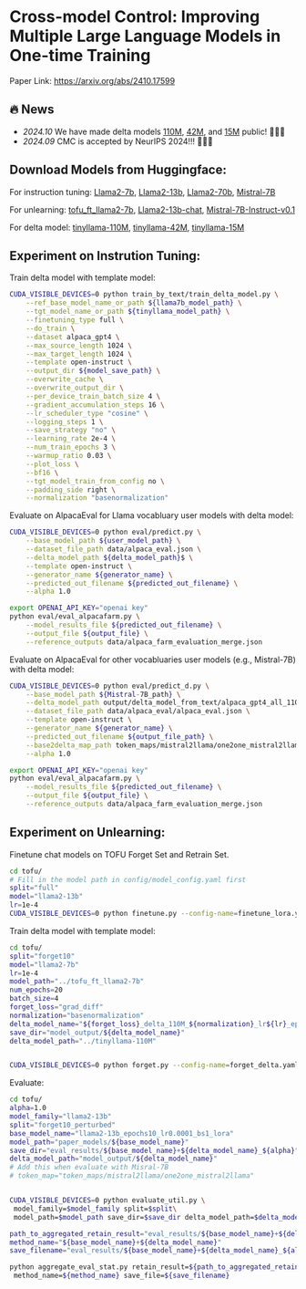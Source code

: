 Cross-model Control: Improving Multiple Large Language Models in One-time Training
==================================================================================
Paper Link: https://arxiv.org/abs/2410.17599

🔥 News
---
- *2024.10* We have made delta models [110M](https://huggingface.co/wuqiong1/deltamodel-110M), [42M](https://huggingface.co/wuqiong1/deltamodel-42M), and [15M](https://huggingface.co/wuqiong1/deltamodel-15M) public! 🤗🤗🤗
- *2024.09* CMC is accepted by NeurIPS 2024!!! 🎉🎉🎉 


Download Models from Huggingface:
--------------
For instruction tuning: [Llama2-7b](https://huggingface.co/meta-llama/Llama-2-7b-hf), [Llama2-13b](https://huggingface.co/meta-llama/Llama-2-13b-hf), [Llama2-70b](https://huggingface.co/meta-llama/Llama-2-70b-hf), [Mistral-7B](https://huggingface.co/mistralai/Mistral-7B-v0.1)

For unlearning: [tofu_ft_llama2-7b](https://huggingface.co/locuslab/tofu_ft_llama2-7b), [Llama2-13b-chat](https://huggingface.co/meta-llama/Llama-2-13b-chat-hf), [
Mistral-7B-Instruct-v0.1](https://huggingface.co/mistralai/Mistral-7B-Instruct-v0.1)

For delta model: [tinyllama-110M](https://huggingface.co/nickypro/tinyllama-110M), [tinyllama-42M](https://huggingface.co/nickypro/tinyllama-42M), [tinyllama-15M](https://huggingface.co/nickypro/tinyllama-15M)

Experiment on Instrution Tuning:
--------------
Train delta model with template model:
```bash
CUDA_VISIBLE_DEVICES=0 python train_by_text/train_delta_model.py \
    --ref_base_model_name_or_path ${llama7b_model_path} \
    --tgt_model_name_or_path ${tinyllama_model_path} \
    --finetuning_type full \
    --do_train \
    --dataset alpaca_gpt4 \
    --max_source_length 1024 \
    --max_target_length 1024 \
    --template open-instruct \
    --output_dir ${model_save_path} \
    --overwrite_cache \
    --overwrite_output_dir \
    --per_device_train_batch_size 4 \
    --gradient_accumulation_steps 16 \
    --lr_scheduler_type "cosine" \
    --logging_steps 1 \
    --save_strategy "no" \
    --learning_rate 2e-4 \
    --num_train_epochs 3 \
    --warmup_ratio 0.03 \
    --plot_loss \
    --bf16 \
    --tgt_model_train_from_config no \
    --padding_side right \
    --normalization "basenormalization"
```

Evaluate on AlpacaEval for Llama vocabluary user models with delta model:
```bash
CUDA_VISIBLE_DEVICES=0 python eval/predict.py \
    --base_model_path ${user_model_path} \
    --dataset_file_path data/alpaca_eval.json \
    --delta_model_path ${delta_model_path}$ \
    --template open-instruct \
    --generator_name ${generator_name} \
    --predicted_out_filename ${predicted_out_filename} \
    --alpha 1.0

export OPENAI_API_KEY="openai key"
python eval/eval_alpacafarm.py \
    --model_results_file ${predicted_out_filename} \
    --output_file ${output_file} \
    --reference_outputs data/alpaca_farm_evaluation_merge.json 
```

Evaluate on AlpacaEval for other vocabluaries user models (e.g., Mistral-7B) with delta model:
```bash
CUDA_VISIBLE_DEVICES=0 python eval/predict_d.py \
    --base_model_path ${Mistral-7B_path} \
    --delta_model_path output/delta_model_from_text/alpaca_gpt4_all_110M_open-instruct_4epochs \
    --dataset_file_path data/alpaca_eval/alpaca_eval.json \
    --template open-instruct \
    --generator_name ${generator_name} \
    --predicted_out_filename ${output_file_path} \
    --base2delta_map_path token_maps/mistral2llama/one2one_mistral2llama \
    --alpha 1.0

export OPENAI_API_KEY="openai key"
python eval/eval_alpacafarm.py \
    --model_results_file ${predicted_out_filename} \
    --output_file ${output_file} \
    --reference_outputs data/alpaca_farm_evaluation_merge.json 
```

Experiment on Unlearning:
--------------
Finetune chat models on TOFU Forget Set and Retrain Set.
```bash
cd tofu/
# Fill in the model path in config/model_config.yaml first
split="full"
model="llama2-13b"
lr=1e-4
CUDA_VISIBLE_DEVICES=0 python finetune.py --config-name=finetune_lora.yaml split=${split} model_family=${model} lr=${lr}
```


Train delta model with template model:
```bash
cd tofu/
split="forget10"
model="llama2-7b"
lr=1e-4
model_path="../tofu_ft_llama2-7b"
num_epochs=20
batch_size=4
forget_loss="grad_diff"
normalization="basenormalization"
delta_model_name="${forget_loss}_delta_110M_${normalization}_lr${lr}_epoch${num_epochs}_bs${batch_size}"
save_dir="model_output/${delta_model_name}"
delta_model_path="../tinyllama-110M"


CUDA_VISIBLE_DEVICES=0 python forget.py --config-name=forget_delta.yaml split=${split} model_family=${model} lr=${lr} model_path=$model_path num_epochs=$num_epochs save_dir=$save_dir forget_loss=$forget_loss delta_model_path=$delta_model_path batch_size=$batch_size normalization=$normalization
```
Evaluate: 
```bash
cd tofu/
alpha=1.0
model_family="llama2-13b"
split="forget10_perturbed"
base_model_name="llama2-13b_epochs10_lr0.0001_bs1_lora"
model_path="paper_models/${base_model_name}"
save_dir="eval_results/${base_model_name}+${delta_model_name}_${alpha}"
delta_model_path="model_output/${delta_model_name}"
# Add this when evaluate with Misral-7B
# token_map="token_maps/mistral2llama/one2one_mistral2llama"


CUDA_VISIBLE_DEVICES=0 python evaluate_util.py \
 model_family=$model_family split=$split\
 model_path=$model_path save_dir=$save_dir delta_model_path=$delta_model_path token_map=$token_map batch_size=1 alpha=$alpha

path_to_aggregated_retain_result="eval_results/${base_model_name}+${delta_model_name}_${alpha}/eval_log_aggregated.json"
method_name="${base_model_name}+${delta_model_name}"
save_filename="eval_results/${base_model_name}+${delta_model_name}_${alpha}/aggregate_eval_stat.csv"

python aggregate_eval_stat.py retain_result=${path_to_aggregated_retain_result} ckpt_result=${path_to_aggregated_retain_result} \
 method_name=${method_name} save_file=${save_filename}
```

